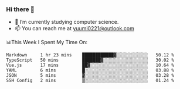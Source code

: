 ### Hi there 👋

- 📕 I’m currently studying computer science.
- 📫 You can reach me at yuumi0221@outlook.com


📊This Week I Spent My Time On:
<!--START_SECTION:waka-->

```text
Markdown     1 hr 23 mins    ████████████▓░░░░░░░░░░░░   50.12 %
TypeScript   50 mins         ███████▓░░░░░░░░░░░░░░░░░   30.02 %
Vue.js       17 mins         ██▓░░░░░░░░░░░░░░░░░░░░░░   10.64 %
YAML         6 mins          █░░░░░░░░░░░░░░░░░░░░░░░░   03.88 %
JSON         5 mins          ▓░░░░░░░░░░░░░░░░░░░░░░░░   03.28 %
SSH Config   2 mins          ▒░░░░░░░░░░░░░░░░░░░░░░░░   01.24 %
```

<!--END_SECTION:waka-->

<!--
**Yuumi0221/Yuumi0221** is a ✨ _special_ ✨ repository because its `README.md` (this file) appears on your GitHub profile.

Here are some ideas to get you started:

- 🔭 I’m currently working on ...
- 🌱 I’m currently learning ...
- 👯 I’m looking to collaborate on ...
- 🤔 I’m looking for help with ...
- 💬 Ask me about ...
- 📫 How to reach me: ...
- 😄 Pronouns: ...
- ⚡ Fun fact: ...
-->
